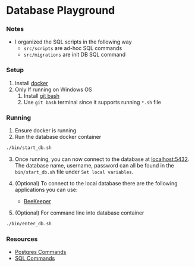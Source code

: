 # Database Playground

### Notes
- I organized the SQL scripts in the following way
    - `src/scripts` are ad-hoc SQL commands  
    - `src/migrations` are init DB SQL command

### Setup
1. Install [docker](https://docs.docker.com/engine/install/)
2. Only If running on Windows OS
    1. Install [git bash](https://gitforwindows.org/)
    2. Use `git bash` terminal since it supports running `*.sh` file

### Running
1. Ensure docker is running
2. Run the database docker container
```bash
./bin/start_db.sh
```
3. Once running, you can now connect to the database at [localhost:5432](localhost:5432).  
The database name, username, password can all be found in the `bin/start_db.sh` file under `Set local variables`.

4. (Optional) To connect to the local database there are the following applications you can use:
    - [BeeKeeper](https://www.beekeeperstudio.io/get)
5. (Optional) For command line into database container
```bash
./bin/enter_db.sh
```

### Resources
- [Postgres Commands](./Postgres_Commands.md)
- [SQL Commands](./SQL_Commands.md)
